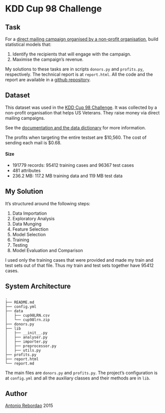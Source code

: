 # KDD Cup 98 Challenge

## Task

For a [direct mailing campaign organised by a non-profit organisation](
http://kdd.ics.uci.edu/databases/kddcup98/epsilon_mirror/cup98doc.txt),
build statistical models that:

1. Identify the recipients that will engage with the campaign.
2. Maximise the campaign’s revenue.

My solutions to these tasks are in scripts `donors.py` and `profits.py`,
respectively. The technical report is at `report.html`. All the code and the
report are available in a [github repository](
https://github.com/rebordao/kdd98cup).

## Dataset

This dataset was used in the [KDD Cup 98 Challenge](
http://www.sigkdd.org/kdd-cup-1998-direct-marketing-profit-optimization). It
was collected by a non-profit organisation that helps US Veterans. They
raise money via direct mailing campaigns.

See the [documentation and the data dictionary](
https://kdd.ics.uci.edu/databases/kddcup98/kddcup98.html) for more information.

The profits when targeting the entire testset are $10,560. The cost of
sending each mail is $0.68.

#### Size

- 191779 records: 95412 training cases and 96367 test cases
- 481 attributes
- 236.2 MB: 117.2 MB training data and 119 MB test data

## My Solution

It’s structured around the following steps:

1. Data Importation
2. Exploratory Analysis
3. Data Munging
4. Feature Selection
5. Model Selection
6. Training
7. Testing
8. Model Evaluation and Comparison

I used only the training cases that were provided and made my train and test
sets out of that file. Thus my train and test sets together have 95412 cases.

## System Architecture

```
.
├── README.md
├── config.yml
├── data
│   ├── cup98LRN.csv
│   └── cup98lrn.zip
├── donors.py
├── lib
│   ├── __init__.py
│   ├── analyser.py
│   ├── importer.py
│   ├── preprocessor.py
│   ├── utils.py
├── profits.py
├── report.html
└── report.md
```

The main files are `donors.py` and `profits.py`. The project’s configuration
is at `config.yml` and all the auxiliary classes and their methods are in `lib`.

## Author

[Antonio Rebordao](https://www.linkedin.com/in/rebordao) 2015
